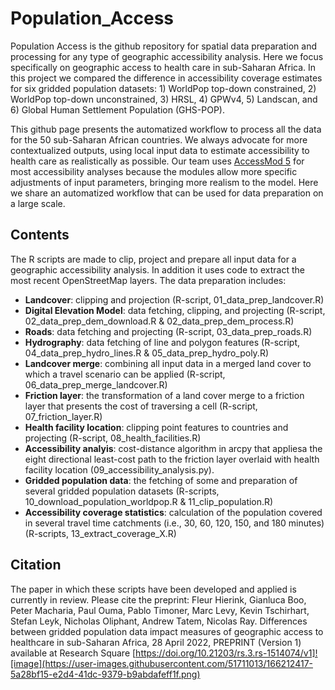 # Population_Access
Population Access is the github repository for spatial data preparation and processing for any type of geographic accessibility analysis. Here we focus specifically on geographic access to health care in sub-Saharan Africa. In this project we compared the difference in accessibility coverage estimates for six gridded population datasets: 1) WorldPop top-down constrained, 2) WorldPop top-down unconstrained, 3) HRSL, 4) GPWv4, 5) Landscan, and 6) Global Human Settlement Population (GHS-POP). 

This github page presents the automatized workflow to process all the data for the 50 sub-Saharan African countries. We always advocate for more contextualized outputs, using local input data to estimate accessibility to health care as realistically as possible. Our team uses [AccessMod 5](https://github.com/fxi/AccessMod_shiny) for most accessibility analyses because the modules allow more specific adjustments of input parameters, bringing more realism to the model. Here we share an automatized workflow that can be used for data preparation on a large scale. 

## Contents
The R scripts are made to clip, project and prepare all input data for a geographic accessibility analysis. In addition it uses code to extract the most recent OpenStreetMap layers. The data preparation includes:
* **Landcover**: clipping and projection (R-script, 01_data_prep_landcover.R)
* **Digital Elevation Model**: data fetching, clipping, and projecting (R-script, 02_data_prep_dem_download.R & 02_data_prep_dem_process.R)
* **Roads**: data fetching and projecting (R-script, 03_data_prep_roads.R)
* **Hydrography**: data fetching of line and polygon features (R-script, 04_data_prep_hydro_lines.R & 05_data_prep_hydro_poly.R)
* **Landcover merge**: combining all input data in a merged land cover to which a travel scenario can be applied (R-script, 06_data_prep_merge_landcover.R)
* **Friction layer**: the transformation of a land cover merge to a friction layer that presents the cost of traversing a cell (R-script, 07_friction_layer.R)
* **Health facility location**: clipping point features to countries and projecting (R-script, 08_health_facilities.R)
* **Accessibility analyis**: cost-distance algorithm in arcpy that appliesa the eight directional least-cost path to the friction layer overlaid with health facility location (09_accessibility_analysis.py).
* **Gridded population data**: the fetching of some and preparation of several gridded population datasets (R-scripts, 10_download_population_worldpop.R & 11_clip_population.R)
* **Accessibility coverage statistics**: calculation of the population covered in several travel time catchments (i.e., 30, 60, 120, 150, and 180 minutes) (R-scripts, 13_extract_coverage_X.R)

## Citation
The paper in which these scripts have been developed and applied is currently in review. Please cite the preprint:
Fleur Hierink, Gianluca Boo, Peter Macharia, Paul Ouma, Pablo Timoner, Marc Levy, Kevin Tschirhart, Stefan Leyk, Nicholas Oliphant, Andrew Tatem, Nicolas Ray. Differences between gridded population data impact measures of geographic access to healthcare in sub-Saharan Africa, 28 April 2022, PREPRINT (Version 1) available at Research Square [https://doi.org/10.21203/rs.3.rs-1514074/v1]![image](https://user-images.githubusercontent.com/51711013/166212417-5a28bf15-e2d4-41dc-9379-b9abdafeff1f.png)


